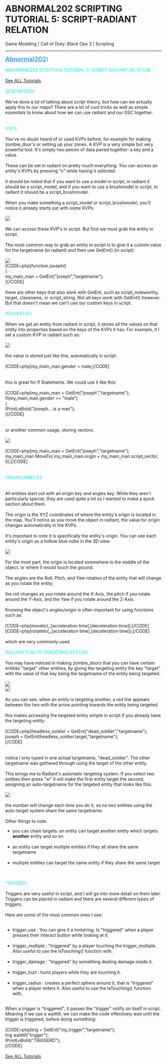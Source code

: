 # ABNORMAL202 SCRIPTING TUTORIAL 5: SCRIPT-RADIANT RELATION
Game Modding | Call of Duty: Black Ops 3 | Scripting

---
<strong style="font-size: 1.4em;"><span style="text-decoration: underline;text-decoration-color: #34a7f9;"><span style="color:#34a7f9;">Abnormal202</span></span>:</strong>

<p><span style="color:#00ffff;">ABNORMAL202 SCRIPTING TUTORIAL 5: SCRIPT-RADIANT RELATION</span><br /> <br /><a href="https://forum.modme.co/threads/abnormal202-scripting-tutorials-master.2680/">See ALL Tutorials</a><br /> <br /><span style="color:#00ffff;">DESCRIPTION</span><br /> <br />We&#39;ve done a lot of talking about script theory, but how can we actually apply this to our maps? There are a lot of cool tricks as well as simple essentials to know about how we can use radiant and our GSC together.<br /> <br /> <br /><span style="color:#00ffff;">KVPS</span><br /> <br />You&#39;ve no doubt heard of or used KVPs before, for example for making zombie_door&#39;s or setting up your zones. A KVP is a very simple but very powerful tool. It&#39;s simply two peices of data paired together: a key and a value.<br /> <br />These can be set in radiant on pretty much everything. You can access an entity&#39;s KVPs by pressing &quot;n&quot; while having it selected. <br /> <br />It should be noted that if you want to use a model in script, in radiant it should be a script_model, and if you want to use a brushmodel in script, in radiant it should be a script_brushmodel.<br /> <br />When you make something a script_model or script_brushmodel, you&#39;ll notice it already starts out with some KVPs:<br /> <br /><img style="max-width: 500px;" src="https://imgur.com/QbvESdn.png"><br /> <br />We can access these KVP&#39;s in script. But first we must grab the entity in script.<br /> <br />The most common way to grab an entity in script is to give it a custom value for the targetname (in radiant) and then use GetEnt() (in script):<br /> <br /><img style="max-width: 500px;" src="https://imgur.com/TQiEzGA.png"><br />[CODE=php]function joseph()<br />{<br />    my_main_man = GetEnt(&quot;joseph&quot;,&quot;targetname&quot;);<br />}[/CODE]<br /> <br />there are other keys that also work with GetEnt, such as script_noteworthy, target, classname, or script_string. Not all keys work with GetEnt() however. But that doesn&#39;t mean we can&#39;t use our custom keys in script.<br /> <br /><span style="color:#00ffff;">PROPERTIES</span><br /> <br />When we get an entity from radiant in script, it stores all the values on that entity into properties based on the keys of the KVPs it has. For example, if I set a custom KVP in radiant such as:<br /> <br /><img style="max-width: 500px;" src="https://imgur.com/Rz5lhY4.png"><br /> <br />the value is stored just like this, automatically in script:<br /> <br />[CODE=php]my_main_man.gender = male;[/CODE]<br /> <br /> <br />this is great for If Statements. We could use it like this:<br /> <br />[CODE=php]my_main_man = GetEnt(&quot;joseph&quot;,&quot;targetname&quot;);<br />if(my_main_man.gender == &quot;male&quot;)<br />{<br />    IPrintLnBold(&quot;Joseph... is a man&quot;);<br />}[/CODE]<br /> <br /> <br />or another common usage, storing vectors:<br /> <br /><img style="max-width: 500px;" src="https://imgur.com/Gk6ClJn.png"><br /> <br />[CODE=php]my_main_man = GetEnt(&quot;joseph&quot;,&quot;targetname&quot;);<br />my_main_man MoveTo( my_main_man.origin + my_main_man.script_vector, 5);[/CODE]<br /> <br /> <br /><span style="color:#00ffff;">ORIGINS/ANGLES</span><br /> <br /> <br />All entities start out with an origin key and angles key. While they aren&#39;t particularly special, they are used quite a lot so I wanted to make a quick section about them.<br /> <br />The origin is the XYZ coordinates of where the entity&#39;s origin is located in the map. You&#39;ll notice as you move the object in radiant, the value for origin changes automatically in the KVPs.<br /> <br />it&#39;s important to note it is specifically the entity&#39;s origin. You can see each entity&#39;s origin as a hollow blue cube in the 3D view:<br /> <br /><img style="max-width: 500px;" src="https://imgur.com/9Ae0XGa.png"><br /> <br />For the most part, the origin is located somewhere in the middle of the object, or where it would touch the ground.<br /> <br />The angles are the Roll, Pitch, and Yaw rotation of the entity that will change as you rotate the entity.<br /> <br />the roll changes as you rotate around the X-Axis, the pitch if you rotate around the Y-Axis, and the Yaw if you rotate around the Z-Axis.<br /> <br />Knowing the object&#39;s angles/origin is often important for using functions such as:<br /> <br />[CODE=php]moveto(,,[acceleration time],[deceleration time]);[/CODE]<br />[CODE=php]rotateto(,,[acceleration time],[deceleration time]);[/CODE]<br /> <br />which are very commonly used.<br /> <br /><span style="color:#00ffff;">RADIANT&#39;S AUTO-TARGETING SYSTEM</span><br /> <br />You may have noticed in making zombie_doors that you can have certain entities &quot;target&quot; other entities, by giving the targeting entity the key &quot;target&quot; with the value of that key being the targetname of the entity being targeted.<br /> <br /><img style="max-width: 500px;" src="https://imgur.com/A2Z0g2u.png"><br /><img style="max-width: 500px;" src="https://imgur.com/G5ksCwN.png"><br /> <br />As you can see, when an entity is targeting another, a red line appears between the two with the arrow pointing towards the entity being targeted.<br /> <br />this makes accessing the targeted entity simple in script if you already have the targeting entity:<br /> <br />[CODE=php]headless_soldier = GetEnt(&quot;dead_soldier&quot;,&quot;targetname&quot;);<br />joseph = GetEnt(headless_soldier.target,&quot;targetname&quot;);<br />[/CODE]<br /> <br /> <br />notice I only typed in one actual targetname, &quot;dead_soldier&quot;. The other targetname was gathered through using the target of the other entity.<br /> <br />This brings me to Radiant&#39;s automatic targeting system. If you select two entities then press &quot;w&quot; it will make the first entity target the second, assigning an auto-targetname for the targeted entity that looks like this:<br /> <br /><img style="max-width: 500px;" src="https://imgur.com/7ocP2O6.png"><br /> <br />the number will change each time you do it, so no two entities using the auto-target system share the same targetname.<br /> <br />Other things to note:<br /><ul><li>you can chain targets: an entity can target another entity which targets <strong>another</strong> entity and so on<br /><br /><li>an entity can target multiple entities if they all share the same targetname<br /><br /><li>multiple entities can target the same entity if they share the same target<br /><br /></li></li></li></ul> <br /><span style="color:#00ffff;">TRIGGERS</span><br /> <br />Triggers are very useful in script, and I will go into more detail on them later. Triggers can be placed in radiant and there are several different types of triggers.<br /> <br />Here are some of the most common ones I use:<br /> <br /><ul><li>trigger_use : You can give it a hintstring. Is &quot;triggered&quot; when a player presses their interact button while looking at it.<br /><br /><li>trigger_multiple : &quot;triggered&quot; by a player touching the trigger_multiple. Also useful to use the IsTouching() function with.<br /><br /><li>trigger_damage : &quot;triggered&quot; by something dealing damage inside it.<br /><br /><li>trigger_hurt : hurts players while they are touching it.<br /><br /><li>trigger_radius : creates a perfect sphere around it, that is &quot;triggered&quot; when a player enters it. Also useful to use the IsTouching() function with.<br /><br /></li></li></li></li></li></ul>When a trigger is &quot;triggered&quot;, it passes the &quot;trigger&quot; notify on itself in script. Meaning if we use a waittill, we can make the code effectively wait until the trigger is triggered, before doing something:<br /> <br />[CODE=php]trig = GetEnt(&quot;my_trigger&quot;,&quot;targetname&quot;);<br />trig waittill(&quot;trigger&quot;);<br />IPrintLnBold(&quot;TRIGGERD&quot;);<br />[/CODE]<br /> <br /><a href="https://forum.modme.co/threads/abnormal202-scripting-tutorials-master.2680/">See ALL Tutorials</a></p>
